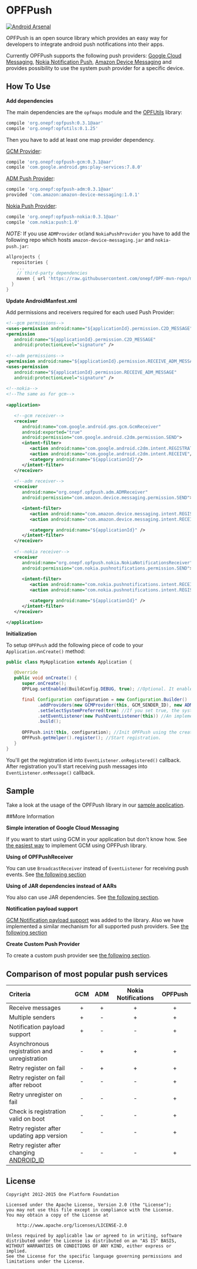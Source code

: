 # OPFPush

[![Android Arsenal](https://img.shields.io/badge/Android%20Arsenal-OPFPush-brightgreen.svg?style=flat)](http://android-arsenal.com/details/1/1809)

OPFPush is an open source library which provides an easy way for developers to integrate android 
push notifications into their apps.

Currently OPFPush supports the following push providers: [Google Cloud Messaging][google-cloud-messaging],
[Nokia Notification Push][nokia-notifications], [Amazon Device Messaging][amazon-device-messaging] and
provides possibility to use the system push provider for a specific device.

## How To Use

**Add dependencies**

The main dependencies are the `opfmaps` module and the [OPFUtils][opfutils] library:

```gradle
compile 'org.onepf:opfpush:0.3.1@aar'
compile 'org.onepf:opfutils:0.1.25'
```

Then you have to add at least one map provider dependency.

[GCM Provider][opfpush-gcm]:

```gradle
compile 'org.onepf:opfpush-gcm:0.3.1@aar'
compile 'com.google.android.gms:play-services:7.8.0'
```

[ADM Push Provider][opfpush-adm]:

```gradle
compile 'org.onepf:opfpush-adm:0.3.1@aar'
provided 'com.amazon:amazon-device-messaging:1.0.1'
```

[Nokia Push Provider][opfpush-nokia]:

```gradle
compile 'org.onepf:opfpush-nokia:0.3.1@aar'
compile 'com.nokia:push:1.0'
```

*NOTE:* If you use `ADMProvider` or/and `NokiaPushProvider` you have to add the following repo which hosts `amazon-device-messaging.jar` and `nokia-push.jar`:

```gradle
allprojects {
  repositories {
    ...
    // third-party dependencies
    maven { url 'https://raw.githubusercontent.com/onepf/OPF-mvn-repo/master/' }
  }
}
```

**Update AndroidManfest.xml**

Add permissions and receivers required for each used Push Provider:

```xml
<!--gcm permissions-->
<uses-permission android:name="${applicationId}.permission.C2D_MESSAGE" />
<permission
   android:name="${applicationId}.permission.C2D_MESSAGE"
   android:protectionLevel="signature" />
   
<!--adm permissions-->
<permission android:name="${applicationId}.permission.RECEIVE_ADM_MESSAGE" />
<uses-permission
   android:name="${applicationId}.permission.RECEIVE_ADM_MESSAGE"
   android:protectionLevel="signature" />
   
<!--nokia-->
<!--The same as for gcm-->
   
<application>

   <!--gcm receiver-->
   <receiver
      android:name="com.google.android.gms.gcm.GcmReceiver"
      android:exported="true"
      android:permission="com.google.android.c2dm.permission.SEND">
      <intent-filter>
         <action android:name="com.google.android.c2dm.intent.REGISTRATION" />
         <action android:name="com.google.android.c2dm.intent.RECEIVE"/>
         <category android:name="${applicationId}"/>
      </intent-filter>
   </receiver>
   
   <!--adm receiver-->
   <receiver
      android:name="org.onepf.opfpush.adm.ADMReceiver"
      android:permission="com.amazon.device.messaging.permission.SEND">

      <intent-filter>
         <action android:name="com.amazon.device.messaging.intent.REGISTRATION" />
         <action android:name="com.amazon.device.messaging.intent.RECEIVE" />

         <category android:name="${applicationId}" />
      </intent-filter>
   </receiver>
   
   <!--nokia receiver-->
   <receiver
      android:name="org.onepf.opfpush.nokia.NokiaNotificationsReceiver"
      android:permission="com.nokia.pushnotifications.permission.SEND">
      
      <intent-filter>
         <action android:name="com.nokia.pushnotifications.intent.RECEIVE" />
         <action android:name="com.nokia.pushnotifications.intent.REGISTRATION" />

         <category android:name="${applicationId}" />
      </intent-filter>
   </receiver>

</application>
```

**Initialization**

To setup `OPFPush` add the following piece of code to your `Application.onCreate()` method:
```java
public class MyApplication extends Application {

   @Override
   public void onCreate() {
      super.onCreate();
      OPFLog.setEnabled(BuildConfig.DEBUG, true); //Optional. It enables debug logs of the OPFMaps library in the debug build of your apk.

      final Configuration configuration = new Configuration.Builder()
            .addProviders(new GCMProvider(this, GCM_SENDER_ID), new ADMProvider(this), new NokiaNotificationsProvider(this, NOKIA_SENDER_ID)) //Add all providers. The priority of the providers corresponds to the order in which they were added.
            .setSelectSystemPreferred(true) //If you set true, the system push provider will get the highest priority. Default value is false.
            .setEventListener(new PushEventListener(this)) //An implementation of EventListener interface.
            .build();
      
      OPFPush.init(this, configuration); //Init OPFPush using the created Configuration object:
      OPFPush.getHelper().register(); //Start registration.
   }
}
```

You'll get the registration id into `EventListener.onRegistered()` callback.
After registration you'll start receiving push messages into `EventListener.onMessage()` callback.

## Sample

Take a look at the usage of the OPFPush library in our [sample application][sample].

##More Information

**Simple interation of Google Cloud Messaging**

If you want to start using GCM in your application but don't know how. See [the easiest way][easiest-gcm]
to implement GCM using OPFPush library.

**Using of OPFPushReceiver**

You can use `BroadcastReceiver` instead of `EventListener` for receiving push events. 
See [the following section][opfpush-receiver-section]

**Using of JAR dependencies instead of AARs**

You also can use JAR dependencies. See [the following section][jar-dependency-using].

**Notification payload support**

[GCM Notification payload support][gcm-notification-payload-support] was added to the library.
Also we have implemented a similar mechanism for all supported push providers.
See [the following section][opf-notification-payload-support]

**Create Custom Push Provider**

To create a custom push provider see [the following section][custom-push-provider].

## Comparison of most popular push services

| Criteria                            | GCM   | ADM   | Nokia Notifications | OPFPush     |
| :---------------------------------- | :---: | :---: | :-----------------: | :---------: |
| Receive messages                    |   +   |   +   |          +          |      +      |
| Multiple senders                    |   +   |   -   |          +          |      +      |
| Notification payload support        |   +   |   -   |          -          |      +      |
| Asynchronous registration and unregistration |   -   |   +   |          +          |      +      |
| Retry register on fail              |   -   |   +   |          +          |      +      |
| Retry register on fail after reboot |   -   |   -   |          -          |      +      |
| Retry unregister on fail            |   -   |   -   |          -          |      +      |
| Check is registration valid on boot |   -   |   -   |          -          |      +      |
| Retry register after updating app version |   -   |   -   |          -          |      +      |
| Retry register after changing [ANDROID_ID][android-id] |   -   |   -   |          -          |      +      |

## License

    Copyright 2012-2015 One Platform Foundation

    Licensed under the Apache License, Version 2.0 (the "License");
    you may not use this file except in compliance with the License.
    You may obtain a copy of the License at

        http://www.apache.org/licenses/LICENSE-2.0

    Unless required by applicable law or agreed to in writing, software
    distributed under the License is distributed on an "AS IS" BASIS,
    WITHOUT WARRANTIES OR CONDITIONS OF ANY KIND, either express or implied.
    See the License for the specific language governing permissions and
    limitations under the License.


[google-cloud-messaging]: https://developer.android.com/google/gcm
[amazon-device-messaging]: https://developer.amazon.com/appsandservices/apis/engage/device-messaging
[nokia-notifications]: http://developer.nokia.com/resources/library/nokia-x/nokia-notifications
[opfutils]: https://github.com/onepf/OPFUtils
[opfutils-latest-jar]: https://github.com/onepf/OPFUtils/releases/download/v0.1.25/opfutils-0.1.25.jar
[jar-dependency-using]: https://github.com/onepf/OPFPush/wiki/Using-of-JAR-dependencies
[opfpush-receiver-section]: https://github.com/onepf/OPFPush/wiki/Using-of-OPFPushReceiver
[custom-push-provider]: https://github.com/onepf/OPFPush/wiki/Create-custom-push-provider
[android-id]: http://developer.android.com/reference/android/provider/Settings.Secure.html#ANDROID_ID
[opfpush-gcm]: ./opfpush-providers/gcm
[opfpush-adm]: ./opfpush-providers/adm
[opfpush-nokia]: ./opfpush-providers/nokia
[gcm-notification-payload-support]: https://developers.google.com/cloud-messaging/server-ref#notification-payload-support
[opf-notification-payload-support]: https://github.com/onepf/OPFPush/wiki/Notification-payload-support
[opfpush-latest-aar]: https://github.com/onepf/OPFPush/releases/download/v0.3.1/opfpush-0.3.1.aar
[gcm-latest-aar]: https://github.com/onepf/OPFPush/releases/download/v0.3.1/opfpush-gcm-0.3.1.aar
[adm-latest-aar]: https://github.com/onepf/OPFPush/releases/download/v0.3.1/opfpush-adm-0.3.1.aar
[nokia-latest-aar]: https://github.com/onepf/OPFPush/releases/download/v0.3.1/opfpush-nokia-0.3.1.aar
[easiest-gcm]: https://github.com/onepf/OPFPush/wiki/The-easiest-way-to-implement-GCM
[sample]: https://github.com/onepf/OPFPush/tree/master/samples/pushchat
